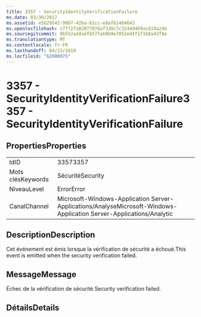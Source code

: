 ```yaml
---
title: 3357 - SecurityIdentityVerificationFailure
ms.date: 03/30/2017
ms.assetid: e5629542-9067-42ba-b1cc-e8af61484643
ms.openlocfilehash: c7772fa82077070af330c7c32449469ac610a24b
ms.sourcegitcommit: 9b552addadfb57fab0b9e7852ed4f1f1b8a42f8e
ms.translationtype: MT
ms.contentlocale: fr-FR
ms.lasthandoff: 04/23/2019
ms.locfileid: "62000075"
---
```

# <a name="3357---securityidentityverificationfailure"></a><span data-ttu-id="9d840-102">3357 - SecurityIdentityVerificationFailure</span><span class="sxs-lookup"><span data-stu-id="9d840-102">3357 - SecurityIdentityVerificationFailure</span></span>
## <a name="properties"></a><span data-ttu-id="9d840-103">Properties</span><span class="sxs-lookup"><span data-stu-id="9d840-103">Properties</span></span>  
  
|||  
|-|-|  
|<span data-ttu-id="9d840-104">Id</span><span class="sxs-lookup"><span data-stu-id="9d840-104">ID</span></span>|<span data-ttu-id="9d840-105">3357</span><span class="sxs-lookup"><span data-stu-id="9d840-105">3357</span></span>|  
|<span data-ttu-id="9d840-106">Mots clés</span><span class="sxs-lookup"><span data-stu-id="9d840-106">Keywords</span></span>|<span data-ttu-id="9d840-107">Sécurité</span><span class="sxs-lookup"><span data-stu-id="9d840-107">Security</span></span>|  
|<span data-ttu-id="9d840-108">Niveau</span><span class="sxs-lookup"><span data-stu-id="9d840-108">Level</span></span>|<span data-ttu-id="9d840-109">Error</span><span class="sxs-lookup"><span data-stu-id="9d840-109">Error</span></span>|  
|<span data-ttu-id="9d840-110">Canal</span><span class="sxs-lookup"><span data-stu-id="9d840-110">Channel</span></span>|<span data-ttu-id="9d840-111">Microsoft-Windows-Application Server-Applications/Analyse</span><span class="sxs-lookup"><span data-stu-id="9d840-111">Microsoft-Windows-Application Server-Applications/Analytic</span></span>|  
  
## <a name="description"></a><span data-ttu-id="9d840-112">Description</span><span class="sxs-lookup"><span data-stu-id="9d840-112">Description</span></span>  
 <span data-ttu-id="9d840-113">Cet événement est émis lorsque la vérification de sécurité a échoué.</span><span class="sxs-lookup"><span data-stu-id="9d840-113">This event is emitted when the security verification failed.</span></span>  
  
## <a name="message"></a><span data-ttu-id="9d840-114">Message</span><span class="sxs-lookup"><span data-stu-id="9d840-114">Message</span></span>  
 <span data-ttu-id="9d840-115">Échec de la vérification de sécurité.</span><span class="sxs-lookup"><span data-stu-id="9d840-115">Security verification failed.</span></span>  
  
## <a name="details"></a><span data-ttu-id="9d840-116">Détails</span><span class="sxs-lookup"><span data-stu-id="9d840-116">Details</span></span>
